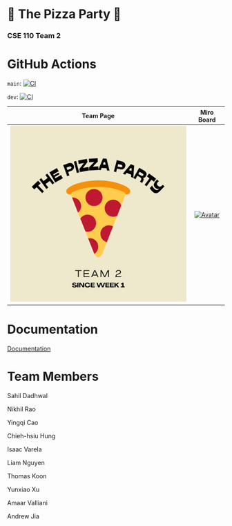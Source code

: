<link href="admin/style.css" rel="stylesheet"></link>

# 🍕 **The Pizza Party** 🍕
### **CSE 110 Team 2**

# GitHub Actions

`main`: [![CI](https://github.com/cse110-fa22-group2/team2-fa22-cse110/actions/workflows/ci.yml/badge.svg)](https://github.com/cse110-fa22-group2/team2-fa22-cse110/actions/workflows/ci.yml)

`dev`: [![CI](https://github.com/cse110-fa22-group2/team2-fa22-cse110/actions/workflows/ci.yml/badge.svg?branch=dev)](https://github.com/cse110-fa22-group2/team2-fa22-cse110/actions/workflows/ci.yml)


**Team Page**             |  **Miro Board**
:-------------------------:|:-------------------------:
[![image](./admin/images/THEPIZZAPARTY.png#avatar)](https://cse110-fa22-group2.github.io/team2-fa22-cse110/admin/team.html "Go to team page!")  |  [![Avatar](./admin/images/d_logo.png#avatar)](https://miro.com/app/board/uXjVPJnCzps=/?share_link_id=992842944391 "Go to Miro Board Page!")


# Documentation

[Documentation](https://cse110-fa22-group2.github.io/team2-fa22-cse110/out/index.html)


# Team Members

Sahil Dadhwal

Nikhil Rao 

Yingqi Cao 

Chieh-hsiu Hung

Isaac Varela

Liam Nguyen

Thomas Koon

Yunxiao Xu

Amaar Valliani

Andrew Jia

